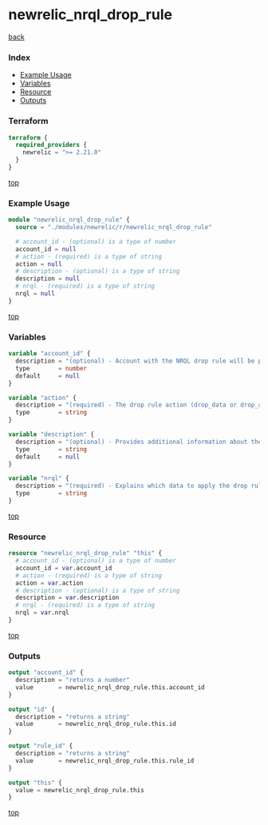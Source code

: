 # newrelic_nrql_drop_rule

[back](../newrelic.md)

### Index

- [Example Usage](#example-usage)
- [Variables](#variables)
- [Resource](#resource)
- [Outputs](#outputs)

### Terraform

```terraform
terraform {
  required_providers {
    newrelic = ">= 2.21.0"
  }
}
```

[top](#index)

### Example Usage

```terraform
module "newrelic_nrql_drop_rule" {
  source = "./modules/newrelic/r/newrelic_nrql_drop_rule"

  # account_id - (optional) is a type of number
  account_id = null
  # action - (required) is a type of string
  action = null
  # description - (optional) is a type of string
  description = null
  # nrql - (required) is a type of string
  nrql = null
}
```

[top](#index)

### Variables

```terraform
variable "account_id" {
  description = "(optional) - Account with the NRQL drop rule will be put."
  type        = number
  default     = null
}

variable "action" {
  description = "(required) - The drop rule action (drop_data or drop_attributes)."
  type        = string
}

variable "description" {
  description = "(optional) - Provides additional information about the rule."
  type        = string
  default     = null
}

variable "nrql" {
  description = "(required) - Explains which data to apply the drop rule to."
  type        = string
}
```

[top](#index)

### Resource

```terraform
resource "newrelic_nrql_drop_rule" "this" {
  # account_id - (optional) is a type of number
  account_id = var.account_id
  # action - (required) is a type of string
  action = var.action
  # description - (optional) is a type of string
  description = var.description
  # nrql - (required) is a type of string
  nrql = var.nrql
}
```

[top](#index)

### Outputs

```terraform
output "account_id" {
  description = "returns a number"
  value       = newrelic_nrql_drop_rule.this.account_id
}

output "id" {
  description = "returns a string"
  value       = newrelic_nrql_drop_rule.this.id
}

output "rule_id" {
  description = "returns a string"
  value       = newrelic_nrql_drop_rule.this.rule_id
}

output "this" {
  value = newrelic_nrql_drop_rule.this
}
```

[top](#index)